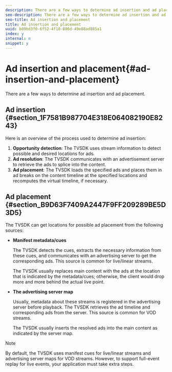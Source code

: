 ```yaml
---
description: There are a few ways to determine ad insertion and ad placement.
seo-description: There are a few ways to determine ad insertion and ad placement.
seo-title: Ad insertion and placement
title: Ad insertion and placement
uuid: b89bd3f0-6f52-4f10-886d-49e88ad885a1
index: y
internal: n
snippet: y
---
```


# Ad insertion and placement{#ad-insertion-and-placement}

There are a few ways to determine ad insertion and ad placement.

## Ad insertion {#section_1F7581B987704E318E064082190E8243}

Here is an overview of the process used to determine ad insertion:

1. **Opportunity detection**: The TVSDK uses stream information to detect possible and desired locations for ads. 
1. **Ad resolution**: The TVSDK communicates with an advertisement server to retrieve the ads to splice into the content. 
1. **Ad placement**: The TVSDK loads the specified ads and places them in ad breaks on the content timeline at the specified locations and recomputes the virtual timeline, if necessary.

## Ad placement {#section_B9D63F7409A2447F9FF209289BE5D3D5}

The TVSDK can get locations for possible ad placement from the following sources:

* **Manifest metadata/cues**

  The TVSDK detects the cues, extracts the necessary information from these cues, and communicates with an advertising server to get the corresponding ads. This source is common for live/linear streams.

  The TVSDK usually replaces main content with the ads at the location that is indicated by the metadata/cues; otherwise, the client would drop more and more behind the actual live point. 

* **The advertising server map**

  Usually, metadata about these streams is registered in the advertising server before playback. The TVSDK retrieves the ad timeline and corresponding ads from the server. This source is common for VOD streams.

  The TVSDK usually inserts the resolved ads into the main content as indicated by the server map.

>[!NOTE]
>
>By default, the TVSDK uses manifest cues for live/linear streams and advertising server maps for VOD streams. However, to support full-event replay for live events, your application must take extra steps.

